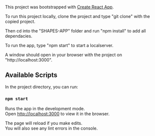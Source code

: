 This project was bootstrapped with [Create React App](https://github.com/facebook/create-react-app).


To run this project locally, clone the project and type "git clone" with the copied project.

Then cd into the "SHAPES-APP" folder and run "npm install" to add all dependacies. 

To run the app, type "npm start" to start a localserver.

A window should open in your browser with the project on "http://localhost:3000".






## Available Scripts

In the project directory, you can run:

### `npm start`

Runs the app in the development mode.<br />
Open [http://localhost:3000](http://localhost:3000) to view it in the browser.

The page will reload if you make edits.<br />
You will also see any lint errors in the console.


